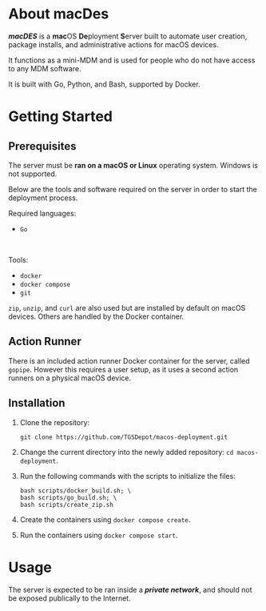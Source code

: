 # About macDes

***macDES*** is a **mac**OS **De**ployment **S**erver built to automate user creation, package installs, and administrative actions for macOS devices.

It functions as a mini-MDM and is used for people who do not have access to any MDM software.

It is built with Go, Python, and Bash, supported by Docker.

# Getting Started

## Prerequisites

The server must be **ran on a macOS or Linux** operating system.
Windows is not supported.

Below are the tools and software required on the server in order to start the deployment process.

Required languages:
- `Go`

<br/>

Tools:
- `docker`
- `docker compose`
- `git`

`zip`, `unzip`, and `curl` are also used but are installed by default on macOS devices.
Others are handled by the Docker container.

## Action Runner

There is an included action runner Docker container for the server, called `gopipe`.
However this requires a user setup, as it uses a second action runners on a physical macOS device.

## Installation

1. Clone the repository:
    ```shell
    git clone https://github.com/TGSDepot/macos-deployment.git
    ```

2. Change the current directory into the newly added repository: `cd macos-deployment`.

3. Run the following commands with the scripts to initialize the files:
    ```shell
    bash scripts/docker_build.sh; \
    bash scripts/go_build.sh; \
    bash scripts/create_zip.sh
    ```

4. Create the containers using `docker compose create`.

5. Run the containers using `docker compose start`.

# Usage

The server is expected to be ran inside a ***private network***, and should not be exposed publically to the Internet.

